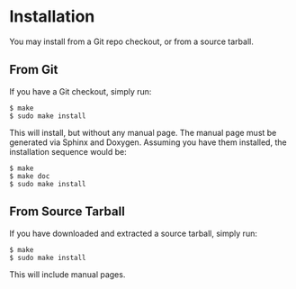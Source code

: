 Installation
============

You may install from a Git repo checkout, or from a source tarball.

From Git
--------

If you have a Git checkout, simply run:

    $ make
    $ sudo make install

This will install, but without any manual page. The manual page must be
generated via Sphinx and Doxygen. Assuming you have them installed, the
installation sequence would be:

    $ make
    $ make doc
    $ sudo make install

From Source Tarball
-------------------

If you have downloaded and extracted a source tarball, simply run:

    $ make
    $ sudo make install

This will include manual pages.
